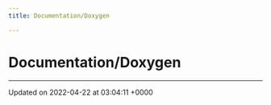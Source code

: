 ```yaml
---
title: Documentation/Doxygen

---
```


# Documentation/Doxygen








-------------------------------

Updated on 2022-04-22 at 03:04:11 +0000
